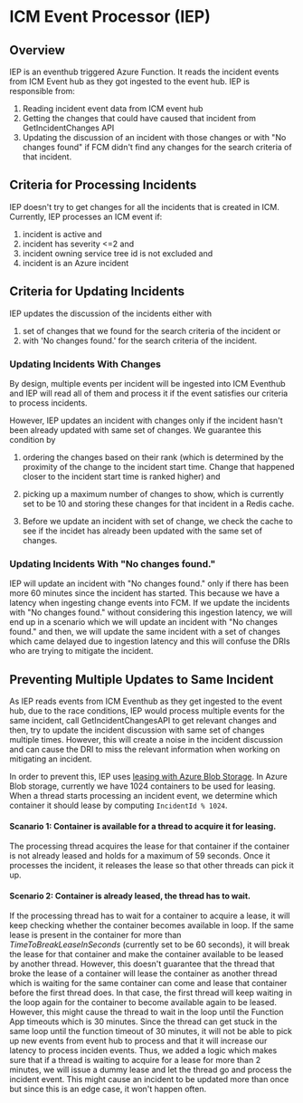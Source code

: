 # ICM Event Processor (IEP)

## Overview
IEP is an eventhub triggered Azure Function. It reads the incident events from ICM Event hub as they got ingested to the event hub. IEP is responsible from: 
1) Reading incident event data from ICM event hub
2) Getting the changes that could have caused that incident from GetIncidentChanges API
3) Updating the discussion of an incident with those changes or with "No changes found" if FCM didn't find any changes for the search criteria of that incident.

## Criteria for Processing Incidents
IEP doesn't try to get changes for all the incidents that is created in ICM. Currently, IEP processes an ICM event if:

1) incident is active and
2) incident has severity <=2 and
3) incident owning service tree id is not excluded and 
4) incident is an Azure incident

## Criteria for Updating Incidents
IEP updates the discussion of the incidents either with 
1) set of changes that we found for the search criteria of the incident or 
2) with 'No changes found.' for the search criteria of the incident. 

### Updating Incidents With Changes
By design, multiple events per incident will be ingested into ICM Eventhub and IEP will read all of them and process it if the event satisfies our criteria to process incidents. 

However, IEP updates an incident with changes only if the incident hasn't been already updated with same set of changes. We guarantee this condition by 
1) ordering the changes based on their rank (which is determined by the proximity of the change to the incident start time. Change that happened closer to the incident start time is ranked higher) and 

2) picking up a maximum number of changes to show, which is currently set to be 10 and storing these changes for that incident in a Redis cache.

3) Before we update an incident with set of change, we check the cache to see if the incidet has already been updated with the same set of changes.


### Updating Incidents With "No changes found."
IEP will update an incident with "No changes found." only if there has been more 60 minutes since the incident has started. This because we have a latency when ingesting change events into FCM. If we update the incidents with "No changes found." without considering this ingestion latency, we will end up in a scenario which we will update an incident with "No changes found." and then, we will update the same incident with a set of changes which came delayed due to ingestion latency and this will confuse the DRIs who are trying to mitigate the incident.



## Preventing Multiple Updates to Same Incident
As IEP reads events from ICM Eventhub as they get ingested to the event hub, due to the race conditions, IEP would process multiple events for the same incident, call GetIncidentChangesAPI to get relevant changes and then, try to update the incident discussion with same set of changes multiple times. However, this will create a noise in the incident discussion and can cause the DRI to miss the relevant information when working on mitigating an incident.

In order to prevent this, IEP uses [leasing with Azure Blob Storage](https://learn.microsoft.com/en-us/azure/storage/blobs/storage-blob-lease). In Azure Blob storage, currently we have 1024 containers to be used for leasing. When a thread starts processing an incident event, we determine which container it should lease by computing `IncidentId % 1024`. 

#### **Scanario 1: Container is available for a thread to acquire it for leasing.**
The processing thread acquires the lease for that container if the container is not already leased and holds for a maximum of 59 seconds. Once it processes the incident, it releases the lease so that other threads can pick it up. 

#### **Scenario 2: Container is already leased, the thread has to wait.**
If the processing thread has to wait for a container to acquire a lease, it will keep checking whether the container becomes available in loop. If the same lease is present in the container for more than *TimeToBreakLeaseInSeconds* (currently set to be 60 seconds), it will break the lease for that container and make the container available to be leased by another thread. However, this doesn't guarantee that the thread that broke the lease of a container will lease the container as another thread which is waiting for the same container can come and lease that container before the first thread does. In that case, the first thread will keep waiting in the loop again for the container to become available again to be leased. However, this might cause the thread to wait in the loop until the Function App timeouts which is 30 minutes. Since the thread can get stuck in the same loop until the function timeout of 30 minutes, it will not be able to pick up new events from event hub to process and that it will increase our latency to process inciden events. Thus, we added a logic which makes sure that if a thread is waiting to acquire for a lease for more than 2 minutes, we will issue a dummy lease and let the thread go and process the incident event. This might cause an incident to be updated more than once but since this is an edge case, it won't happen often.